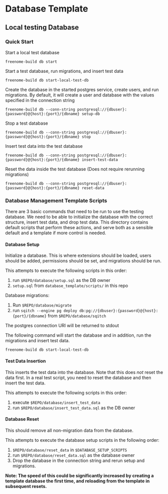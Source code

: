 # Database Template

## Local testing Database

### Quick Start

Start a local test database
```
freenome-build db start
```

Start a test database, run migrations, and insert test data
```
freenome-build db start-local-test-db
```

Create the database in the started postgres service, create users, and run migrations.
By default, it will create a user and database with the values specified in the connection string
```
freenome-build db --conn-string postgresql://{dbuser}:{password}@{host}:{port}/{dbname} setup-db
```

Stop a test database
```
freenome-build db --conn-string postgresql://{dbuser}:{password}@{host}:{port}/{dbname} stop
```

Insert test data into the test database
```
freenome-build db --conn-string postgresql://{dbuser}:{password}@{host}:{port}/{dbname} insert-test-data
```

Reset the data inside the test database (Does not require rerunning migrations)
```
freenome-build db --conn-string postgresql://{dbuser}:{password}@{host}:{port}/{dbname} reset-data
```

### Database Management Template Scripts

There are 3 basic commands that need to be run to use the testing database. We need to be able to initialize the database with the correct structure, insert test data, and drop test data. This directory contains default scripts that perform these actions, and serve both as a sensible default and a template if more control is needed.

#### Database Setup
Initialize a database. This is where extensions should be loaded, users should be added, permissions should be set, and migrations should be run.

This attempts to execute the following scripts in this order:
1) run `$REPO/database/setup.sql` as the DB owner
2) `setup.sql` from `database_template/scripts/` in this repo

Database migrations:
1) Run `$REPO/database/migrate`
2) run `sqitch --engine pg deploy db:pg://{dbuser}:{password}@{host}:{port}/{dbname}` from `$REPO/database/sqitch`

The postgres connection URI will be returned to stdout

The following command will start the database and in addition, run the migrations and insert test data.
```
freenome-build db start-local-test-db
```

#### Test Data Insertion
This inserts the test data into the database. Note that this does *not* reset the data first. In a real test script, you need to reset the database and then insert the test data.

This attempts to execute the following scripts in this order:
1) execute `$REPO/database/insert_test_data`
2) run `$REPO/database/insert_test_data.sql` as the DB owner

#### Database Reset
This should remove all non-migration data from the database.

This attempts to execute the database setup scripts in the following order:
1) `$REPO/database/reset_data` in `$DATABASE_SETUP_SCRIPTS`
2) run `$REPO/database/reset_data.sql` as the database owner
3) Drop the database in the connection string and rerun setup and migrations.

**Note: The speed of this could be significantly increased by creating a template database the first time, and reloading from the template in subsequent resets.**
